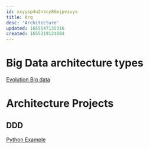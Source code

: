 ```yaml
---
id: xxyysp4u2nzcy86mjpvzuys
title: Arq
desc: 'Architecture'
updated: 1655547135316
created: 1655319124684
---
```


# Big Data architecture types

[Evolution Big data](https://www.paradigmadigital.com/techbiz/de-lambda-a-kappa-evolucion-de-las-arquitecturas-big-data/)


# Architecture Projects

## DDD

[Python Example](https://github.com/iktakahiro/dddpy)
